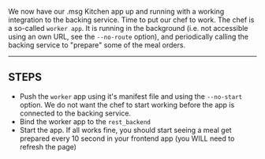 We now have our .msg Kitchen app up and running with a working integration to the backing service. Time to put our chef to work. The chef is a so-called `worker app`. It is running in the background (i.e. not accessible using an own URL, see the `--no-route` option), and periodically calling the backing service to "prepare" some of the meal orders.

----------------------------------------------------------------------

## STEPS

* Push the `worker` app using it's manifest file and using the `--no-start` option. We do not want the chef to start working before the app is connected to the backing service.
* Bind the worker app to the `rest_backend`
* Start the app. If all works fine, you should start seeing a meal get prepared every 10 second in your frontend app (you WILL need to refresh the page)

